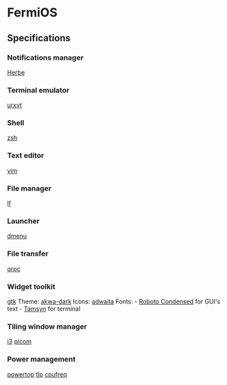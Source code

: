 # FermiOS

## Specifications

### Notifications manager
[Herbe](https://github.com/dudik/herbe)

### Terminal emulator
[urxvt](https://linux.die.net/man/1/urxvt)

### Shell
[zsh](https://www.zsh.org/)

### Text editor
[vim](https://www.vim.org/)

### File manager
[lf](https://github.com/gokcehan/lf)

### Launcher
[dmenu](https://tools.suckless.org/dmenu/)

### File transfer
[qrpc](https://github.com/claudiodangelis/qrcp)

### Widget toolkit
[gtk](https://www.gtk.org/)
Theme: [akwa-dark](https://github.com/berkiyo/akwa)
Icons: [adwaita](https://gitlab.gnome.org/GNOME/gtk/tree/master/gtk/theme/Adwaita)
Fonts:
	- [Roboto Condensed](https://fonts.google.com/specimen/Roboto+Condenseda) for GUI's text
	- [Tamsyn](http://www.fial.com/~scott/tamsyn-font/) for terminal

### Tiling window manager
[i3](https://i3wm.org/)
[picom](https://github.com/yshui/picom/tree/master)

### Power management
[powertop](https://01.org/powertop/)
[tlp](https://github.com/linrunner/TLP)
[cpufreq](https://github.com/konkor/cpufreq)
